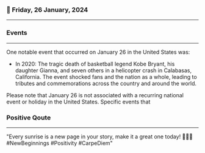 ### 📅 Friday, 26 January, 2024
------
### Events
------
One notable event that occurred on January 26 in the United States was:

- In 2020: The tragic death of basketball legend Kobe Bryant, his daughter Gianna, and seven others in a helicopter crash in Calabasas, California. The event shocked fans and the nation as a whole, leading to tributes and commemorations across the country and around the world.

Please note that January 26 is not associated with a recurring national event or holiday in the United States. Specific events that
### Positive Qoute
------
"Every sunrise is a new page in your story, make it a great one today! 🌅✨💪 #NewBeginnings #Positivity #CarpeDiem"
